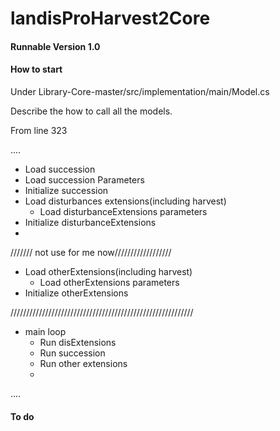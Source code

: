# landisProHarvest2Core

#### Runnable Version 1.0

#### How to start

Under Library-Core-master/src/implementation/main/Model.cs

Describe the how to call all the models.

From line 323

....

 - Load succession
 - Load succession Parameters
 - Initialize succession
 - Load disturbances extensions(including harvest)
     - Load disturbanceExtensions parameters
 - Initialize disturbanceExtensions
 - 
/////// not use for me now//////////////////

 - Load otherExtensions(including harvest)	
	 - Load otherExtensions parameters
 - Initialize otherExtensions

//////////////////////////////////////////////////////////
 
 - main loop
	 - Run disExtensions
	 - Run succession
	 - Run other extensions
	 - 
....

#### To do